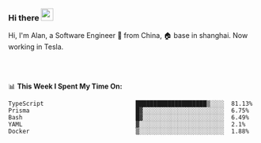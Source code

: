 ### Hi there <img src="https://media.giphy.com/media/hvRJCLFzcasrR4ia7z/giphy.gif" width="25px">

<!-- ![visitors](https://visitor-badge.glitch.me/badge?page_id=dislfyer.dislfyer) -->

Hi, I'm Alan, a Software Engineer 🚀 from China, 🏠 base in shanghai. Now working in Tesla.

<br/>
<br/>

📊 **This Week I Spent My Time On:**


<!--START_SECTION:waka-->

```text
TypeScript                          ████████████████████▒░░░░  81.13%
Prisma                              █▓░░░░░░░░░░░░░░░░░░░░░░░  6.75%
Bash                                █▓░░░░░░░░░░░░░░░░░░░░░░░  6.49%
YAML                                ▓░░░░░░░░░░░░░░░░░░░░░░░░  2.1%
Docker                              ▒░░░░░░░░░░░░░░░░░░░░░░░░  1.88%
```

<!--END_SECTION:waka-->

<!--
**About Me:**
 -->
